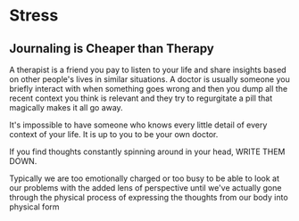 # Stress

## Journaling is Cheaper than Therapy

A therapist is a friend you pay to listen to your life and share insights based on other people's lives in similar situations. A doctor is usually someone you briefly interact with when something goes wrong and then you dump all the recent context you think is relevant and they try to regurgitate a pill that magically makes it all go away.

It's impossible to have someone who knows every little detail of every context of your life. It is up to you to be your own doctor. 

If you find thoughts constantly spinning around in your head, WRITE THEM DOWN.

Typically we are too emotionally charged or too busy to be able to look at our problems with the added lens of perspective until we've actually gone through the physical process of expressing the thoughts from our body into physical form